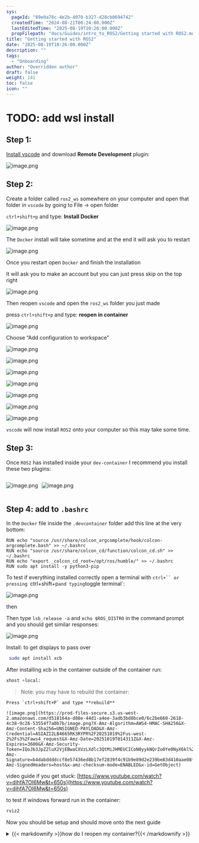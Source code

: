 ```yaml
---
sys:
  pageId: "89e0a78c-4e2b-4070-b327-d28cb0694742"
  createdTime: "2024-08-21T00:24:00.000Z"
  lastEditedTime: "2025-08-19T10:26:00.000Z"
  propFilepath: "docs/Guides/intro_to_ROS2/Getting started with ROS2.md"
title: "Getting started with ROS2"
date: "2025-08-19T10:26:00.000Z"
description: ""
tags:
  - "Onboarding"
author: "Overridden author"
draft: false
weight: 141
toc: false
icon: ""
---
```


# TODO: add wsl install

## Step 1:

[Install vscode](https://code.visualstudio.com/download) and download **Remote Development** plugin:

![image.png](https://prod-files-secure.s3.us-west-2.amazonaws.com/d518164a-d88e-44d1-a4ee-3adb3bd8bce0/efb52993-1881-4a40-b95e-6f020334f022/image.png?X-Amz-Algorithm=AWS4-HMAC-SHA256&X-Amz-Content-Sha256=UNSIGNED-PAYLOAD&X-Amz-Credential=ASIAZI2LB4664R27CNMB%2F20251019%2Fus-west-2%2Fs3%2Faws4_request&X-Amz-Date=20251019T014304Z&X-Amz-Expires=3600&X-Amz-Security-Token=IQoJb3JpZ2luX2VjECIaCXVzLXdlc3QtMiJIMEYCIQDGFLVkKesjeF4CXepotdWkvoP7%2F8TTeEq45y7DHorjkgIhAJQ5ClXzvZPZDQlgkuEGq%2FoL4wM9jyNUVExwtqG9IV21KogECMv%2F%2F%2F%2F%2F%2F%2F%2F%2F%2FwEQABoMNjM3NDIzMTgzODA1IgxxivyeAZgzLAYvvrcq3AMEsMunck19mgSvNAvhZ4dql9nm4W5gD%2FMWZNx2R%2FMjFScWIrFMTLmPhthggZRcuy8MW99D0rKWEfWAM1FVi4MB2dLZHamSMAm5ZwNwwgFKrHF9s6QzkZ8cbE0DaCJpmLSXQTmKzUQ2tQmsLqF%2Fnrnwp6XQ6YZXApjqhiRZvc3Qf3BRzqmTE00spNJ8Vip%2BAVoyQN3XRrJ4HXUaLpjWkqjJnBcPNFblVPRg96UPpc6xsJIZ3Z0soHXOeuptZ1ofohxK3c5QwqsnTxue0f%2FErtoL5jAlX7v2Se1edPuXpbQB%2Brjh4rbtooySFhE4HDtD9UkhRVneUChUzmN3gT1yYyyDFh%2Bx8B0kIRHHtKjkq1WZOXcq4wdDk9uivPDjv5kRJIt9cLTTZupWkNja%2FKwYUllRVdxVeerdEzpHOqOV%2FE0AIWnp51XrTNmI66ZjyYSB%2F%2FvIgT%2FT8n3GnqCZoKjxMtuxu6H0XgKZYYEoXIZyJrcHq%2FGL%2BAt30SEf3j%2BeC8fxbLGZnLOqBv20EspTVLgOqOP1f%2BB5neI65KyS%2FS%2FiBcO1TBSpZfHjvAoLlm8szSae38yXHmei8Tcdgw7IIAyTYIUuZoZxbDKgLxqhl9J3ozHrpqRmJ678NbQtB%2F26RDCM%2FNDHBjqkAbp%2FMXBKlKGZQu6Ey%2B4C7WO%2F3Todl00PULsgyQ1rBFx829vtQp5FkSvdQzGRPP6SjkGv492ZkoChn%2BCWTfk9M%2BrPbbkkvcL11R3kgFuitb10pxHLs4IohBpJuSzhumJIMKzyTN2HwR5TvKq3L84XvbcVHPCIGS3K%2FlvGHUVkhlYRuzHc54702oVrcjzLTXElBkWUSYpHRex1b1WVkxNkv399fUzc&X-Amz-Signature=3ea669543e3863be9fb104ce979d4ef3adb843741d289349f34f6663622aa701&X-Amz-SignedHeaders=host&x-amz-checksum-mode=ENABLED&x-id=GetObject)

## Step 2:

Create a folder called `ros2_ws` somewhere on your computer and open that folder in `vscode` by going to File → open folder 

`ctrl+shift+p` and type: **Install Docker**

![image.png](https://prod-files-secure.s3.us-west-2.amazonaws.com/d518164a-d88e-44d1-a4ee-3adb3bd8bce0/2269dc0e-1cd5-47ff-bceb-c04ad9b2eab0/image.png?X-Amz-Algorithm=AWS4-HMAC-SHA256&X-Amz-Content-Sha256=UNSIGNED-PAYLOAD&X-Amz-Credential=ASIAZI2LB4664R27CNMB%2F20251019%2Fus-west-2%2Fs3%2Faws4_request&X-Amz-Date=20251019T014304Z&X-Amz-Expires=3600&X-Amz-Security-Token=IQoJb3JpZ2luX2VjECIaCXVzLXdlc3QtMiJIMEYCIQDGFLVkKesjeF4CXepotdWkvoP7%2F8TTeEq45y7DHorjkgIhAJQ5ClXzvZPZDQlgkuEGq%2FoL4wM9jyNUVExwtqG9IV21KogECMv%2F%2F%2F%2F%2F%2F%2F%2F%2F%2FwEQABoMNjM3NDIzMTgzODA1IgxxivyeAZgzLAYvvrcq3AMEsMunck19mgSvNAvhZ4dql9nm4W5gD%2FMWZNx2R%2FMjFScWIrFMTLmPhthggZRcuy8MW99D0rKWEfWAM1FVi4MB2dLZHamSMAm5ZwNwwgFKrHF9s6QzkZ8cbE0DaCJpmLSXQTmKzUQ2tQmsLqF%2Fnrnwp6XQ6YZXApjqhiRZvc3Qf3BRzqmTE00spNJ8Vip%2BAVoyQN3XRrJ4HXUaLpjWkqjJnBcPNFblVPRg96UPpc6xsJIZ3Z0soHXOeuptZ1ofohxK3c5QwqsnTxue0f%2FErtoL5jAlX7v2Se1edPuXpbQB%2Brjh4rbtooySFhE4HDtD9UkhRVneUChUzmN3gT1yYyyDFh%2Bx8B0kIRHHtKjkq1WZOXcq4wdDk9uivPDjv5kRJIt9cLTTZupWkNja%2FKwYUllRVdxVeerdEzpHOqOV%2FE0AIWnp51XrTNmI66ZjyYSB%2F%2FvIgT%2FT8n3GnqCZoKjxMtuxu6H0XgKZYYEoXIZyJrcHq%2FGL%2BAt30SEf3j%2BeC8fxbLGZnLOqBv20EspTVLgOqOP1f%2BB5neI65KyS%2FS%2FiBcO1TBSpZfHjvAoLlm8szSae38yXHmei8Tcdgw7IIAyTYIUuZoZxbDKgLxqhl9J3ozHrpqRmJ678NbQtB%2F26RDCM%2FNDHBjqkAbp%2FMXBKlKGZQu6Ey%2B4C7WO%2F3Todl00PULsgyQ1rBFx829vtQp5FkSvdQzGRPP6SjkGv492ZkoChn%2BCWTfk9M%2BrPbbkkvcL11R3kgFuitb10pxHLs4IohBpJuSzhumJIMKzyTN2HwR5TvKq3L84XvbcVHPCIGS3K%2FlvGHUVkhlYRuzHc54702oVrcjzLTXElBkWUSYpHRex1b1WVkxNkv399fUzc&X-Amz-Signature=528a92feee49014ab3ac55f8f7cc81b0476cbd5a45536d4177c810c453f535a9&X-Amz-SignedHeaders=host&x-amz-checksum-mode=ENABLED&x-id=GetObject)

The `Docker` install will take sometime and at the end it will ask you to restart

![image.png](https://prod-files-secure.s3.us-west-2.amazonaws.com/d518164a-d88e-44d1-a4ee-3adb3bd8bce0/ed233f78-be33-4b1f-b89c-9c346c0e961e/image.png?X-Amz-Algorithm=AWS4-HMAC-SHA256&X-Amz-Content-Sha256=UNSIGNED-PAYLOAD&X-Amz-Credential=ASIAZI2LB4664R27CNMB%2F20251019%2Fus-west-2%2Fs3%2Faws4_request&X-Amz-Date=20251019T014304Z&X-Amz-Expires=3600&X-Amz-Security-Token=IQoJb3JpZ2luX2VjECIaCXVzLXdlc3QtMiJIMEYCIQDGFLVkKesjeF4CXepotdWkvoP7%2F8TTeEq45y7DHorjkgIhAJQ5ClXzvZPZDQlgkuEGq%2FoL4wM9jyNUVExwtqG9IV21KogECMv%2F%2F%2F%2F%2F%2F%2F%2F%2F%2FwEQABoMNjM3NDIzMTgzODA1IgxxivyeAZgzLAYvvrcq3AMEsMunck19mgSvNAvhZ4dql9nm4W5gD%2FMWZNx2R%2FMjFScWIrFMTLmPhthggZRcuy8MW99D0rKWEfWAM1FVi4MB2dLZHamSMAm5ZwNwwgFKrHF9s6QzkZ8cbE0DaCJpmLSXQTmKzUQ2tQmsLqF%2Fnrnwp6XQ6YZXApjqhiRZvc3Qf3BRzqmTE00spNJ8Vip%2BAVoyQN3XRrJ4HXUaLpjWkqjJnBcPNFblVPRg96UPpc6xsJIZ3Z0soHXOeuptZ1ofohxK3c5QwqsnTxue0f%2FErtoL5jAlX7v2Se1edPuXpbQB%2Brjh4rbtooySFhE4HDtD9UkhRVneUChUzmN3gT1yYyyDFh%2Bx8B0kIRHHtKjkq1WZOXcq4wdDk9uivPDjv5kRJIt9cLTTZupWkNja%2FKwYUllRVdxVeerdEzpHOqOV%2FE0AIWnp51XrTNmI66ZjyYSB%2F%2FvIgT%2FT8n3GnqCZoKjxMtuxu6H0XgKZYYEoXIZyJrcHq%2FGL%2BAt30SEf3j%2BeC8fxbLGZnLOqBv20EspTVLgOqOP1f%2BB5neI65KyS%2FS%2FiBcO1TBSpZfHjvAoLlm8szSae38yXHmei8Tcdgw7IIAyTYIUuZoZxbDKgLxqhl9J3ozHrpqRmJ678NbQtB%2F26RDCM%2FNDHBjqkAbp%2FMXBKlKGZQu6Ey%2B4C7WO%2F3Todl00PULsgyQ1rBFx829vtQp5FkSvdQzGRPP6SjkGv492ZkoChn%2BCWTfk9M%2BrPbbkkvcL11R3kgFuitb10pxHLs4IohBpJuSzhumJIMKzyTN2HwR5TvKq3L84XvbcVHPCIGS3K%2FlvGHUVkhlYRuzHc54702oVrcjzLTXElBkWUSYpHRex1b1WVkxNkv399fUzc&X-Amz-Signature=1a64ac4a0a4b8ccb0cb40081cf0e99ff8ddbcd05b3f9ab5cf4bba57673210568&X-Amz-SignedHeaders=host&x-amz-checksum-mode=ENABLED&x-id=GetObject)

Once you restart open `Docker` and finish the installation

It will ask you to make an account but you can just press skip on the top right

![image.png](https://prod-files-secure.s3.us-west-2.amazonaws.com/d518164a-d88e-44d1-a4ee-3adb3bd8bce0/21010ad9-1659-4fd9-9f59-9932a09b2a3d/image.png?X-Amz-Algorithm=AWS4-HMAC-SHA256&X-Amz-Content-Sha256=UNSIGNED-PAYLOAD&X-Amz-Credential=ASIAZI2LB4664R27CNMB%2F20251019%2Fus-west-2%2Fs3%2Faws4_request&X-Amz-Date=20251019T014304Z&X-Amz-Expires=3600&X-Amz-Security-Token=IQoJb3JpZ2luX2VjECIaCXVzLXdlc3QtMiJIMEYCIQDGFLVkKesjeF4CXepotdWkvoP7%2F8TTeEq45y7DHorjkgIhAJQ5ClXzvZPZDQlgkuEGq%2FoL4wM9jyNUVExwtqG9IV21KogECMv%2F%2F%2F%2F%2F%2F%2F%2F%2F%2FwEQABoMNjM3NDIzMTgzODA1IgxxivyeAZgzLAYvvrcq3AMEsMunck19mgSvNAvhZ4dql9nm4W5gD%2FMWZNx2R%2FMjFScWIrFMTLmPhthggZRcuy8MW99D0rKWEfWAM1FVi4MB2dLZHamSMAm5ZwNwwgFKrHF9s6QzkZ8cbE0DaCJpmLSXQTmKzUQ2tQmsLqF%2Fnrnwp6XQ6YZXApjqhiRZvc3Qf3BRzqmTE00spNJ8Vip%2BAVoyQN3XRrJ4HXUaLpjWkqjJnBcPNFblVPRg96UPpc6xsJIZ3Z0soHXOeuptZ1ofohxK3c5QwqsnTxue0f%2FErtoL5jAlX7v2Se1edPuXpbQB%2Brjh4rbtooySFhE4HDtD9UkhRVneUChUzmN3gT1yYyyDFh%2Bx8B0kIRHHtKjkq1WZOXcq4wdDk9uivPDjv5kRJIt9cLTTZupWkNja%2FKwYUllRVdxVeerdEzpHOqOV%2FE0AIWnp51XrTNmI66ZjyYSB%2F%2FvIgT%2FT8n3GnqCZoKjxMtuxu6H0XgKZYYEoXIZyJrcHq%2FGL%2BAt30SEf3j%2BeC8fxbLGZnLOqBv20EspTVLgOqOP1f%2BB5neI65KyS%2FS%2FiBcO1TBSpZfHjvAoLlm8szSae38yXHmei8Tcdgw7IIAyTYIUuZoZxbDKgLxqhl9J3ozHrpqRmJ678NbQtB%2F26RDCM%2FNDHBjqkAbp%2FMXBKlKGZQu6Ey%2B4C7WO%2F3Todl00PULsgyQ1rBFx829vtQp5FkSvdQzGRPP6SjkGv492ZkoChn%2BCWTfk9M%2BrPbbkkvcL11R3kgFuitb10pxHLs4IohBpJuSzhumJIMKzyTN2HwR5TvKq3L84XvbcVHPCIGS3K%2FlvGHUVkhlYRuzHc54702oVrcjzLTXElBkWUSYpHRex1b1WVkxNkv399fUzc&X-Amz-Signature=7d860313d87f82fdae874842602632e2dd29dcd03f6812c7499e69941e94b743&X-Amz-SignedHeaders=host&x-amz-checksum-mode=ENABLED&x-id=GetObject)

Then reopen `vscode` and open the `ros2_ws` folder you just made

press `ctrl+shift+p` and type: **reopen in container**

![image.png](https://prod-files-secure.s3.us-west-2.amazonaws.com/d518164a-d88e-44d1-a4ee-3adb3bd8bce0/4e93b8c2-41ad-488c-8095-c74205196118/image.png?X-Amz-Algorithm=AWS4-HMAC-SHA256&X-Amz-Content-Sha256=UNSIGNED-PAYLOAD&X-Amz-Credential=ASIAZI2LB4664R27CNMB%2F20251019%2Fus-west-2%2Fs3%2Faws4_request&X-Amz-Date=20251019T014304Z&X-Amz-Expires=3600&X-Amz-Security-Token=IQoJb3JpZ2luX2VjECIaCXVzLXdlc3QtMiJIMEYCIQDGFLVkKesjeF4CXepotdWkvoP7%2F8TTeEq45y7DHorjkgIhAJQ5ClXzvZPZDQlgkuEGq%2FoL4wM9jyNUVExwtqG9IV21KogECMv%2F%2F%2F%2F%2F%2F%2F%2F%2F%2FwEQABoMNjM3NDIzMTgzODA1IgxxivyeAZgzLAYvvrcq3AMEsMunck19mgSvNAvhZ4dql9nm4W5gD%2FMWZNx2R%2FMjFScWIrFMTLmPhthggZRcuy8MW99D0rKWEfWAM1FVi4MB2dLZHamSMAm5ZwNwwgFKrHF9s6QzkZ8cbE0DaCJpmLSXQTmKzUQ2tQmsLqF%2Fnrnwp6XQ6YZXApjqhiRZvc3Qf3BRzqmTE00spNJ8Vip%2BAVoyQN3XRrJ4HXUaLpjWkqjJnBcPNFblVPRg96UPpc6xsJIZ3Z0soHXOeuptZ1ofohxK3c5QwqsnTxue0f%2FErtoL5jAlX7v2Se1edPuXpbQB%2Brjh4rbtooySFhE4HDtD9UkhRVneUChUzmN3gT1yYyyDFh%2Bx8B0kIRHHtKjkq1WZOXcq4wdDk9uivPDjv5kRJIt9cLTTZupWkNja%2FKwYUllRVdxVeerdEzpHOqOV%2FE0AIWnp51XrTNmI66ZjyYSB%2F%2FvIgT%2FT8n3GnqCZoKjxMtuxu6H0XgKZYYEoXIZyJrcHq%2FGL%2BAt30SEf3j%2BeC8fxbLGZnLOqBv20EspTVLgOqOP1f%2BB5neI65KyS%2FS%2FiBcO1TBSpZfHjvAoLlm8szSae38yXHmei8Tcdgw7IIAyTYIUuZoZxbDKgLxqhl9J3ozHrpqRmJ678NbQtB%2F26RDCM%2FNDHBjqkAbp%2FMXBKlKGZQu6Ey%2B4C7WO%2F3Todl00PULsgyQ1rBFx829vtQp5FkSvdQzGRPP6SjkGv492ZkoChn%2BCWTfk9M%2BrPbbkkvcL11R3kgFuitb10pxHLs4IohBpJuSzhumJIMKzyTN2HwR5TvKq3L84XvbcVHPCIGS3K%2FlvGHUVkhlYRuzHc54702oVrcjzLTXElBkWUSYpHRex1b1WVkxNkv399fUzc&X-Amz-Signature=81bd4c4ba015e550297054b004aecc518803fcf8a50471d902c5d16793aa6868&X-Amz-SignedHeaders=host&x-amz-checksum-mode=ENABLED&x-id=GetObject)

Choose “Add configuration to workspace”

![image.png](https://prod-files-secure.s3.us-west-2.amazonaws.com/d518164a-d88e-44d1-a4ee-3adb3bd8bce0/9560b282-5060-4989-ba37-97e7b2c22476/image.png?X-Amz-Algorithm=AWS4-HMAC-SHA256&X-Amz-Content-Sha256=UNSIGNED-PAYLOAD&X-Amz-Credential=ASIAZI2LB4664R27CNMB%2F20251019%2Fus-west-2%2Fs3%2Faws4_request&X-Amz-Date=20251019T014304Z&X-Amz-Expires=3600&X-Amz-Security-Token=IQoJb3JpZ2luX2VjECIaCXVzLXdlc3QtMiJIMEYCIQDGFLVkKesjeF4CXepotdWkvoP7%2F8TTeEq45y7DHorjkgIhAJQ5ClXzvZPZDQlgkuEGq%2FoL4wM9jyNUVExwtqG9IV21KogECMv%2F%2F%2F%2F%2F%2F%2F%2F%2F%2FwEQABoMNjM3NDIzMTgzODA1IgxxivyeAZgzLAYvvrcq3AMEsMunck19mgSvNAvhZ4dql9nm4W5gD%2FMWZNx2R%2FMjFScWIrFMTLmPhthggZRcuy8MW99D0rKWEfWAM1FVi4MB2dLZHamSMAm5ZwNwwgFKrHF9s6QzkZ8cbE0DaCJpmLSXQTmKzUQ2tQmsLqF%2Fnrnwp6XQ6YZXApjqhiRZvc3Qf3BRzqmTE00spNJ8Vip%2BAVoyQN3XRrJ4HXUaLpjWkqjJnBcPNFblVPRg96UPpc6xsJIZ3Z0soHXOeuptZ1ofohxK3c5QwqsnTxue0f%2FErtoL5jAlX7v2Se1edPuXpbQB%2Brjh4rbtooySFhE4HDtD9UkhRVneUChUzmN3gT1yYyyDFh%2Bx8B0kIRHHtKjkq1WZOXcq4wdDk9uivPDjv5kRJIt9cLTTZupWkNja%2FKwYUllRVdxVeerdEzpHOqOV%2FE0AIWnp51XrTNmI66ZjyYSB%2F%2FvIgT%2FT8n3GnqCZoKjxMtuxu6H0XgKZYYEoXIZyJrcHq%2FGL%2BAt30SEf3j%2BeC8fxbLGZnLOqBv20EspTVLgOqOP1f%2BB5neI65KyS%2FS%2FiBcO1TBSpZfHjvAoLlm8szSae38yXHmei8Tcdgw7IIAyTYIUuZoZxbDKgLxqhl9J3ozHrpqRmJ678NbQtB%2F26RDCM%2FNDHBjqkAbp%2FMXBKlKGZQu6Ey%2B4C7WO%2F3Todl00PULsgyQ1rBFx829vtQp5FkSvdQzGRPP6SjkGv492ZkoChn%2BCWTfk9M%2BrPbbkkvcL11R3kgFuitb10pxHLs4IohBpJuSzhumJIMKzyTN2HwR5TvKq3L84XvbcVHPCIGS3K%2FlvGHUVkhlYRuzHc54702oVrcjzLTXElBkWUSYpHRex1b1WVkxNkv399fUzc&X-Amz-Signature=4def8e63e77e2e2b8b35b8c4f252745f2f7fe7a62f9657b4b92fa2f7c1ba157d&X-Amz-SignedHeaders=host&x-amz-checksum-mode=ENABLED&x-id=GetObject)

![image.png](https://prod-files-secure.s3.us-west-2.amazonaws.com/d518164a-d88e-44d1-a4ee-3adb3bd8bce0/2ee63f81-886b-48e8-a553-dc6e5eac99e4/image.png?X-Amz-Algorithm=AWS4-HMAC-SHA256&X-Amz-Content-Sha256=UNSIGNED-PAYLOAD&X-Amz-Credential=ASIAZI2LB4664R27CNMB%2F20251019%2Fus-west-2%2Fs3%2Faws4_request&X-Amz-Date=20251019T014304Z&X-Amz-Expires=3600&X-Amz-Security-Token=IQoJb3JpZ2luX2VjECIaCXVzLXdlc3QtMiJIMEYCIQDGFLVkKesjeF4CXepotdWkvoP7%2F8TTeEq45y7DHorjkgIhAJQ5ClXzvZPZDQlgkuEGq%2FoL4wM9jyNUVExwtqG9IV21KogECMv%2F%2F%2F%2F%2F%2F%2F%2F%2F%2FwEQABoMNjM3NDIzMTgzODA1IgxxivyeAZgzLAYvvrcq3AMEsMunck19mgSvNAvhZ4dql9nm4W5gD%2FMWZNx2R%2FMjFScWIrFMTLmPhthggZRcuy8MW99D0rKWEfWAM1FVi4MB2dLZHamSMAm5ZwNwwgFKrHF9s6QzkZ8cbE0DaCJpmLSXQTmKzUQ2tQmsLqF%2Fnrnwp6XQ6YZXApjqhiRZvc3Qf3BRzqmTE00spNJ8Vip%2BAVoyQN3XRrJ4HXUaLpjWkqjJnBcPNFblVPRg96UPpc6xsJIZ3Z0soHXOeuptZ1ofohxK3c5QwqsnTxue0f%2FErtoL5jAlX7v2Se1edPuXpbQB%2Brjh4rbtooySFhE4HDtD9UkhRVneUChUzmN3gT1yYyyDFh%2Bx8B0kIRHHtKjkq1WZOXcq4wdDk9uivPDjv5kRJIt9cLTTZupWkNja%2FKwYUllRVdxVeerdEzpHOqOV%2FE0AIWnp51XrTNmI66ZjyYSB%2F%2FvIgT%2FT8n3GnqCZoKjxMtuxu6H0XgKZYYEoXIZyJrcHq%2FGL%2BAt30SEf3j%2BeC8fxbLGZnLOqBv20EspTVLgOqOP1f%2BB5neI65KyS%2FS%2FiBcO1TBSpZfHjvAoLlm8szSae38yXHmei8Tcdgw7IIAyTYIUuZoZxbDKgLxqhl9J3ozHrpqRmJ678NbQtB%2F26RDCM%2FNDHBjqkAbp%2FMXBKlKGZQu6Ey%2B4C7WO%2F3Todl00PULsgyQ1rBFx829vtQp5FkSvdQzGRPP6SjkGv492ZkoChn%2BCWTfk9M%2BrPbbkkvcL11R3kgFuitb10pxHLs4IohBpJuSzhumJIMKzyTN2HwR5TvKq3L84XvbcVHPCIGS3K%2FlvGHUVkhlYRuzHc54702oVrcjzLTXElBkWUSYpHRex1b1WVkxNkv399fUzc&X-Amz-Signature=accea30552bcff4502d6311482e1d0bdedae3240a64cb8230ac188838cc57556&X-Amz-SignedHeaders=host&x-amz-checksum-mode=ENABLED&x-id=GetObject)

![image.png](https://prod-files-secure.s3.us-west-2.amazonaws.com/d518164a-d88e-44d1-a4ee-3adb3bd8bce0/e0fd626c-c8b6-4b2c-95d1-fa4c26514504/image.png?X-Amz-Algorithm=AWS4-HMAC-SHA256&X-Amz-Content-Sha256=UNSIGNED-PAYLOAD&X-Amz-Credential=ASIAZI2LB4664R27CNMB%2F20251019%2Fus-west-2%2Fs3%2Faws4_request&X-Amz-Date=20251019T014304Z&X-Amz-Expires=3600&X-Amz-Security-Token=IQoJb3JpZ2luX2VjECIaCXVzLXdlc3QtMiJIMEYCIQDGFLVkKesjeF4CXepotdWkvoP7%2F8TTeEq45y7DHorjkgIhAJQ5ClXzvZPZDQlgkuEGq%2FoL4wM9jyNUVExwtqG9IV21KogECMv%2F%2F%2F%2F%2F%2F%2F%2F%2F%2FwEQABoMNjM3NDIzMTgzODA1IgxxivyeAZgzLAYvvrcq3AMEsMunck19mgSvNAvhZ4dql9nm4W5gD%2FMWZNx2R%2FMjFScWIrFMTLmPhthggZRcuy8MW99D0rKWEfWAM1FVi4MB2dLZHamSMAm5ZwNwwgFKrHF9s6QzkZ8cbE0DaCJpmLSXQTmKzUQ2tQmsLqF%2Fnrnwp6XQ6YZXApjqhiRZvc3Qf3BRzqmTE00spNJ8Vip%2BAVoyQN3XRrJ4HXUaLpjWkqjJnBcPNFblVPRg96UPpc6xsJIZ3Z0soHXOeuptZ1ofohxK3c5QwqsnTxue0f%2FErtoL5jAlX7v2Se1edPuXpbQB%2Brjh4rbtooySFhE4HDtD9UkhRVneUChUzmN3gT1yYyyDFh%2Bx8B0kIRHHtKjkq1WZOXcq4wdDk9uivPDjv5kRJIt9cLTTZupWkNja%2FKwYUllRVdxVeerdEzpHOqOV%2FE0AIWnp51XrTNmI66ZjyYSB%2F%2FvIgT%2FT8n3GnqCZoKjxMtuxu6H0XgKZYYEoXIZyJrcHq%2FGL%2BAt30SEf3j%2BeC8fxbLGZnLOqBv20EspTVLgOqOP1f%2BB5neI65KyS%2FS%2FiBcO1TBSpZfHjvAoLlm8szSae38yXHmei8Tcdgw7IIAyTYIUuZoZxbDKgLxqhl9J3ozHrpqRmJ678NbQtB%2F26RDCM%2FNDHBjqkAbp%2FMXBKlKGZQu6Ey%2B4C7WO%2F3Todl00PULsgyQ1rBFx829vtQp5FkSvdQzGRPP6SjkGv492ZkoChn%2BCWTfk9M%2BrPbbkkvcL11R3kgFuitb10pxHLs4IohBpJuSzhumJIMKzyTN2HwR5TvKq3L84XvbcVHPCIGS3K%2FlvGHUVkhlYRuzHc54702oVrcjzLTXElBkWUSYpHRex1b1WVkxNkv399fUzc&X-Amz-Signature=ad51df335bbecba0e082f0019eafcfec4eff3b98bdbad1f86fb39e37a9214339&X-Amz-SignedHeaders=host&x-amz-checksum-mode=ENABLED&x-id=GetObject)

![image.png](https://prod-files-secure.s3.us-west-2.amazonaws.com/d518164a-d88e-44d1-a4ee-3adb3bd8bce0/a2e13f50-d2ab-4719-a4c2-7ced634bfc9d/image.png?X-Amz-Algorithm=AWS4-HMAC-SHA256&X-Amz-Content-Sha256=UNSIGNED-PAYLOAD&X-Amz-Credential=ASIAZI2LB4664R27CNMB%2F20251019%2Fus-west-2%2Fs3%2Faws4_request&X-Amz-Date=20251019T014304Z&X-Amz-Expires=3600&X-Amz-Security-Token=IQoJb3JpZ2luX2VjECIaCXVzLXdlc3QtMiJIMEYCIQDGFLVkKesjeF4CXepotdWkvoP7%2F8TTeEq45y7DHorjkgIhAJQ5ClXzvZPZDQlgkuEGq%2FoL4wM9jyNUVExwtqG9IV21KogECMv%2F%2F%2F%2F%2F%2F%2F%2F%2F%2FwEQABoMNjM3NDIzMTgzODA1IgxxivyeAZgzLAYvvrcq3AMEsMunck19mgSvNAvhZ4dql9nm4W5gD%2FMWZNx2R%2FMjFScWIrFMTLmPhthggZRcuy8MW99D0rKWEfWAM1FVi4MB2dLZHamSMAm5ZwNwwgFKrHF9s6QzkZ8cbE0DaCJpmLSXQTmKzUQ2tQmsLqF%2Fnrnwp6XQ6YZXApjqhiRZvc3Qf3BRzqmTE00spNJ8Vip%2BAVoyQN3XRrJ4HXUaLpjWkqjJnBcPNFblVPRg96UPpc6xsJIZ3Z0soHXOeuptZ1ofohxK3c5QwqsnTxue0f%2FErtoL5jAlX7v2Se1edPuXpbQB%2Brjh4rbtooySFhE4HDtD9UkhRVneUChUzmN3gT1yYyyDFh%2Bx8B0kIRHHtKjkq1WZOXcq4wdDk9uivPDjv5kRJIt9cLTTZupWkNja%2FKwYUllRVdxVeerdEzpHOqOV%2FE0AIWnp51XrTNmI66ZjyYSB%2F%2FvIgT%2FT8n3GnqCZoKjxMtuxu6H0XgKZYYEoXIZyJrcHq%2FGL%2BAt30SEf3j%2BeC8fxbLGZnLOqBv20EspTVLgOqOP1f%2BB5neI65KyS%2FS%2FiBcO1TBSpZfHjvAoLlm8szSae38yXHmei8Tcdgw7IIAyTYIUuZoZxbDKgLxqhl9J3ozHrpqRmJ678NbQtB%2F26RDCM%2FNDHBjqkAbp%2FMXBKlKGZQu6Ey%2B4C7WO%2F3Todl00PULsgyQ1rBFx829vtQp5FkSvdQzGRPP6SjkGv492ZkoChn%2BCWTfk9M%2BrPbbkkvcL11R3kgFuitb10pxHLs4IohBpJuSzhumJIMKzyTN2HwR5TvKq3L84XvbcVHPCIGS3K%2FlvGHUVkhlYRuzHc54702oVrcjzLTXElBkWUSYpHRex1b1WVkxNkv399fUzc&X-Amz-Signature=8e42c2674b033d3e3691dbb8d9e3eed60b980b407a9756448183e3a80280bd93&X-Amz-SignedHeaders=host&x-amz-checksum-mode=ENABLED&x-id=GetObject)

![image.png](https://prod-files-secure.s3.us-west-2.amazonaws.com/d518164a-d88e-44d1-a4ee-3adb3bd8bce0/6cc478ad-aaba-4bf7-9fcc-403277ab896c/image.png?X-Amz-Algorithm=AWS4-HMAC-SHA256&X-Amz-Content-Sha256=UNSIGNED-PAYLOAD&X-Amz-Credential=ASIAZI2LB4664R27CNMB%2F20251019%2Fus-west-2%2Fs3%2Faws4_request&X-Amz-Date=20251019T014304Z&X-Amz-Expires=3600&X-Amz-Security-Token=IQoJb3JpZ2luX2VjECIaCXVzLXdlc3QtMiJIMEYCIQDGFLVkKesjeF4CXepotdWkvoP7%2F8TTeEq45y7DHorjkgIhAJQ5ClXzvZPZDQlgkuEGq%2FoL4wM9jyNUVExwtqG9IV21KogECMv%2F%2F%2F%2F%2F%2F%2F%2F%2F%2FwEQABoMNjM3NDIzMTgzODA1IgxxivyeAZgzLAYvvrcq3AMEsMunck19mgSvNAvhZ4dql9nm4W5gD%2FMWZNx2R%2FMjFScWIrFMTLmPhthggZRcuy8MW99D0rKWEfWAM1FVi4MB2dLZHamSMAm5ZwNwwgFKrHF9s6QzkZ8cbE0DaCJpmLSXQTmKzUQ2tQmsLqF%2Fnrnwp6XQ6YZXApjqhiRZvc3Qf3BRzqmTE00spNJ8Vip%2BAVoyQN3XRrJ4HXUaLpjWkqjJnBcPNFblVPRg96UPpc6xsJIZ3Z0soHXOeuptZ1ofohxK3c5QwqsnTxue0f%2FErtoL5jAlX7v2Se1edPuXpbQB%2Brjh4rbtooySFhE4HDtD9UkhRVneUChUzmN3gT1yYyyDFh%2Bx8B0kIRHHtKjkq1WZOXcq4wdDk9uivPDjv5kRJIt9cLTTZupWkNja%2FKwYUllRVdxVeerdEzpHOqOV%2FE0AIWnp51XrTNmI66ZjyYSB%2F%2FvIgT%2FT8n3GnqCZoKjxMtuxu6H0XgKZYYEoXIZyJrcHq%2FGL%2BAt30SEf3j%2BeC8fxbLGZnLOqBv20EspTVLgOqOP1f%2BB5neI65KyS%2FS%2FiBcO1TBSpZfHjvAoLlm8szSae38yXHmei8Tcdgw7IIAyTYIUuZoZxbDKgLxqhl9J3ozHrpqRmJ678NbQtB%2F26RDCM%2FNDHBjqkAbp%2FMXBKlKGZQu6Ey%2B4C7WO%2F3Todl00PULsgyQ1rBFx829vtQp5FkSvdQzGRPP6SjkGv492ZkoChn%2BCWTfk9M%2BrPbbkkvcL11R3kgFuitb10pxHLs4IohBpJuSzhumJIMKzyTN2HwR5TvKq3L84XvbcVHPCIGS3K%2FlvGHUVkhlYRuzHc54702oVrcjzLTXElBkWUSYpHRex1b1WVkxNkv399fUzc&X-Amz-Signature=27be013dc9b69bdf2c0aa1f7bea68a61b59904f45ed861760b3f4383b9d61bce&X-Amz-SignedHeaders=host&x-amz-checksum-mode=ENABLED&x-id=GetObject)

![image.png](https://prod-files-secure.s3.us-west-2.amazonaws.com/d518164a-d88e-44d1-a4ee-3adb3bd8bce0/53255b28-f75e-430f-b9e3-c0ac8577e42b/image.png?X-Amz-Algorithm=AWS4-HMAC-SHA256&X-Amz-Content-Sha256=UNSIGNED-PAYLOAD&X-Amz-Credential=ASIAZI2LB4664R27CNMB%2F20251019%2Fus-west-2%2Fs3%2Faws4_request&X-Amz-Date=20251019T014304Z&X-Amz-Expires=3600&X-Amz-Security-Token=IQoJb3JpZ2luX2VjECIaCXVzLXdlc3QtMiJIMEYCIQDGFLVkKesjeF4CXepotdWkvoP7%2F8TTeEq45y7DHorjkgIhAJQ5ClXzvZPZDQlgkuEGq%2FoL4wM9jyNUVExwtqG9IV21KogECMv%2F%2F%2F%2F%2F%2F%2F%2F%2F%2FwEQABoMNjM3NDIzMTgzODA1IgxxivyeAZgzLAYvvrcq3AMEsMunck19mgSvNAvhZ4dql9nm4W5gD%2FMWZNx2R%2FMjFScWIrFMTLmPhthggZRcuy8MW99D0rKWEfWAM1FVi4MB2dLZHamSMAm5ZwNwwgFKrHF9s6QzkZ8cbE0DaCJpmLSXQTmKzUQ2tQmsLqF%2Fnrnwp6XQ6YZXApjqhiRZvc3Qf3BRzqmTE00spNJ8Vip%2BAVoyQN3XRrJ4HXUaLpjWkqjJnBcPNFblVPRg96UPpc6xsJIZ3Z0soHXOeuptZ1ofohxK3c5QwqsnTxue0f%2FErtoL5jAlX7v2Se1edPuXpbQB%2Brjh4rbtooySFhE4HDtD9UkhRVneUChUzmN3gT1yYyyDFh%2Bx8B0kIRHHtKjkq1WZOXcq4wdDk9uivPDjv5kRJIt9cLTTZupWkNja%2FKwYUllRVdxVeerdEzpHOqOV%2FE0AIWnp51XrTNmI66ZjyYSB%2F%2FvIgT%2FT8n3GnqCZoKjxMtuxu6H0XgKZYYEoXIZyJrcHq%2FGL%2BAt30SEf3j%2BeC8fxbLGZnLOqBv20EspTVLgOqOP1f%2BB5neI65KyS%2FS%2FiBcO1TBSpZfHjvAoLlm8szSae38yXHmei8Tcdgw7IIAyTYIUuZoZxbDKgLxqhl9J3ozHrpqRmJ678NbQtB%2F26RDCM%2FNDHBjqkAbp%2FMXBKlKGZQu6Ey%2B4C7WO%2F3Todl00PULsgyQ1rBFx829vtQp5FkSvdQzGRPP6SjkGv492ZkoChn%2BCWTfk9M%2BrPbbkkvcL11R3kgFuitb10pxHLs4IohBpJuSzhumJIMKzyTN2HwR5TvKq3L84XvbcVHPCIGS3K%2FlvGHUVkhlYRuzHc54702oVrcjzLTXElBkWUSYpHRex1b1WVkxNkv399fUzc&X-Amz-Signature=8dd6a304fe452ec747175308c2f31ba0fe29da2ea76248b01c135d47ba81e8a5&X-Amz-SignedHeaders=host&x-amz-checksum-mode=ENABLED&x-id=GetObject)

![image.png](https://prod-files-secure.s3.us-west-2.amazonaws.com/d518164a-d88e-44d1-a4ee-3adb3bd8bce0/7c562767-5af9-4ffb-97d1-327bcdf4ee00/image.png?X-Amz-Algorithm=AWS4-HMAC-SHA256&X-Amz-Content-Sha256=UNSIGNED-PAYLOAD&X-Amz-Credential=ASIAZI2LB4664R27CNMB%2F20251019%2Fus-west-2%2Fs3%2Faws4_request&X-Amz-Date=20251019T014304Z&X-Amz-Expires=3600&X-Amz-Security-Token=IQoJb3JpZ2luX2VjECIaCXVzLXdlc3QtMiJIMEYCIQDGFLVkKesjeF4CXepotdWkvoP7%2F8TTeEq45y7DHorjkgIhAJQ5ClXzvZPZDQlgkuEGq%2FoL4wM9jyNUVExwtqG9IV21KogECMv%2F%2F%2F%2F%2F%2F%2F%2F%2F%2FwEQABoMNjM3NDIzMTgzODA1IgxxivyeAZgzLAYvvrcq3AMEsMunck19mgSvNAvhZ4dql9nm4W5gD%2FMWZNx2R%2FMjFScWIrFMTLmPhthggZRcuy8MW99D0rKWEfWAM1FVi4MB2dLZHamSMAm5ZwNwwgFKrHF9s6QzkZ8cbE0DaCJpmLSXQTmKzUQ2tQmsLqF%2Fnrnwp6XQ6YZXApjqhiRZvc3Qf3BRzqmTE00spNJ8Vip%2BAVoyQN3XRrJ4HXUaLpjWkqjJnBcPNFblVPRg96UPpc6xsJIZ3Z0soHXOeuptZ1ofohxK3c5QwqsnTxue0f%2FErtoL5jAlX7v2Se1edPuXpbQB%2Brjh4rbtooySFhE4HDtD9UkhRVneUChUzmN3gT1yYyyDFh%2Bx8B0kIRHHtKjkq1WZOXcq4wdDk9uivPDjv5kRJIt9cLTTZupWkNja%2FKwYUllRVdxVeerdEzpHOqOV%2FE0AIWnp51XrTNmI66ZjyYSB%2F%2FvIgT%2FT8n3GnqCZoKjxMtuxu6H0XgKZYYEoXIZyJrcHq%2FGL%2BAt30SEf3j%2BeC8fxbLGZnLOqBv20EspTVLgOqOP1f%2BB5neI65KyS%2FS%2FiBcO1TBSpZfHjvAoLlm8szSae38yXHmei8Tcdgw7IIAyTYIUuZoZxbDKgLxqhl9J3ozHrpqRmJ678NbQtB%2F26RDCM%2FNDHBjqkAbp%2FMXBKlKGZQu6Ey%2B4C7WO%2F3Todl00PULsgyQ1rBFx829vtQp5FkSvdQzGRPP6SjkGv492ZkoChn%2BCWTfk9M%2BrPbbkkvcL11R3kgFuitb10pxHLs4IohBpJuSzhumJIMKzyTN2HwR5TvKq3L84XvbcVHPCIGS3K%2FlvGHUVkhlYRuzHc54702oVrcjzLTXElBkWUSYpHRex1b1WVkxNkv399fUzc&X-Amz-Signature=0736bdc9a98fa34aa261d487f2e07e67df20fef95c08ea3dfce76ebae30a6432&X-Amz-SignedHeaders=host&x-amz-checksum-mode=ENABLED&x-id=GetObject)

`vscode` will now install `ROS2` onto your computer so this may take some time.

## Step 3:

Once `ROS2` has installed inside your `dev-container` I recommend you install these two plugins:

<div style="display: flex;flex-direction: row; column-gap:10px; justify-content: left;">
<div>

![image.png](https://prod-files-secure.s3.us-west-2.amazonaws.com/d518164a-d88e-44d1-a4ee-3adb3bd8bce0/3fc3d550-5a54-4ba1-ba6b-faa01cdb7369/image.png?X-Amz-Algorithm=AWS4-HMAC-SHA256&X-Amz-Content-Sha256=UNSIGNED-PAYLOAD&X-Amz-Credential=ASIAZI2LB466ZZVHYS6D%2F20251019%2Fus-west-2%2Fs3%2Faws4_request&X-Amz-Date=20251019T014309Z&X-Amz-Expires=3600&X-Amz-Security-Token=IQoJb3JpZ2luX2VjEBwaCXVzLXdlc3QtMiJHMEUCIQDAiN3upQvlSzyR2Z%2Fpq35pK5IT3ZTul%2Bwt6IBLs697OgIgfD87ZvccSKT%2BYF86q9Qs73O8xevVIc27goJhqNLU9dEqiAQIxf%2F%2F%2F%2F%2F%2F%2F%2F%2F%2FARAAGgw2Mzc0MjMxODM4MDUiDNCzcNPQTg4sZ5RoXSrcA2U07KEBr1Fg1pFb9Vbdl8CnicqftXexpNUW3cZyPVgpKaGolXVzTFNzEQRL6%2FZVv7wH1cGsfLf0JdXdeyvN%2B9w7IrY9nRWPKa13ZRacPoj98zkSaXLzOGEAyzjACTIiIASI6HCrV%2F3NMqEq0M%2BjhmWmFCQwpK%2BBLoL9njnkuwaxFR5meo7Cb%2Fe%2F%2FhArHYXisqiA3BpsqUMQg5CBHK6ALxHA34jBa1Fm3VSouyA6qD5FhJxPqLeqYnSADHo0wYPlXmT8Si2UEQP0oQGQ2YYDK9ExcZxGok13Kjfzp%2F%2BoDdYUWiCEfCkuT1Ht4k4X1QInesWMVefPgXnb%2FKCLrmfLm54fJlOigiy%2BtHIIipW0zp3zyG5GOsKUh0lpRPXl7f636QmAraoay21GsyCKsTDYCf7Jg0VErbmEWYUbNPJd%2F10mlCZKTvRoixyPvSCL9NqUJONPX5etqKrZpaAb0%2FpTf05nRpTwFTaLwU5EfMj1DYMNNdT8f0tuB1BuIzBF6D%2B6RWp2CJLSvTrAb1TyOVjipdO0TJ6chO%2BkwAj8T3Lj7EJ0mritFtAJ5Ln9G9OE7QkA7bh5KWtuaxaG%2BTUi08nhvBeh8TkPDRduiTrmGKLt0s1hvbwwPvqoxi4WQruOMMrez8cGOqUBQKwNJFR7q4e%2FBzWGvWYGpoiWUkB7tfL%2BfcJ3KdkEs%2FLTwdbTXxHAZKRMjOekhx%2B8RYgv8eX9ftFcU24DF2N5OYkR4XOGbYdA2BCZlHYAsz713O8WTzCYy2kf23nxbSi6JXg46bUD6hSh1vnIy6YiLt9usuWc5xxIJsvZzVpWFqevdaesUlBsbOFFFQeBRDl34NrMwzxUnRdJU86el2yU%2Fys%2FrUl1&X-Amz-Signature=66afaa74c82d6cf7ab8a590c00f6ff27d90612405448f48f870db210a33a2d3a&X-Amz-SignedHeaders=host&x-amz-checksum-mode=ENABLED&x-id=GetObject)

</div>
<div>

![image.png](https://prod-files-secure.s3.us-west-2.amazonaws.com/d518164a-d88e-44d1-a4ee-3adb3bd8bce0/d994cc66-13c2-4093-a5a3-f84cf4601a82/image.png?X-Amz-Algorithm=AWS4-HMAC-SHA256&X-Amz-Content-Sha256=UNSIGNED-PAYLOAD&X-Amz-Credential=ASIAZI2LB466VP3SD7JW%2F20251019%2Fus-west-2%2Fs3%2Faws4_request&X-Amz-Date=20251019T014310Z&X-Amz-Expires=3600&X-Amz-Security-Token=IQoJb3JpZ2luX2VjEBwaCXVzLXdlc3QtMiJIMEYCIQC%2FvFqkERYdzsyOGzdI8o52Pnh7R4NK2ANLmSwj9CSjJQIhAKgckVzx2WkzCDvrGPKniNxizti7zWoLlxA60h7VF3pVKogECMX%2F%2F%2F%2F%2F%2F%2F%2F%2F%2FwEQABoMNjM3NDIzMTgzODA1Igxlc7FdE4AhzR6rrV0q3AMjLOHQ%2FPoqUXjZG%2Fa9SW0Zjj%2Flmd%2FMnwc7s2Tpw0rh2w9PsuELd2OFERvY2irgttbj6g%2Ff6KVsL74hshc4fBXtsIs%2B%2Fve6q2D%2BeCM8nHwNS1vLLkOIk9Wmv4HzXkqbaTdf2gr1QtTwkulc%2FyuSWMiOF%2B5LHY3bA1ZPlzB5U4HIbbtEQh8KQbzlUdpsmcFEVqfQRU5yqOw%2BvsCb%2FSvevBESIC%2BqIoeHbh2hj6qqqK6QPhkNnPWBiEsEPyLlpGxSlvHnOtyhL59Al2z8yyAJ%2BHJ%2FgYMF3Irg%2BBnOT87%2Bi0SGqxMO5TxjC%2B4KjgwYKPyJBjFx5Vov3slNfChBByTQu1yJYH2EVYYjG6q%2F9I9FD%2Bc43dGwu1ifSrBmhxRF95yeAbqq4Eo1y8w13lgaiYqrrdLZzGDC1MoVbAYRvlsdphfuSrOBcb516Gye3Q6PcwxsB62tVDx5CzQNpKsO8DTS4P7OWSqh60VQsEUSGm5EgjOdKsuP5097RAnv9n8bMv62G3KwAEjFtSKtOsKYMeGJbKsQyx3%2BQ4d%2FnBeSGqPMTwDeA7500isNjxcBs2sQveeBwFU7MNpNouAQ6%2Fu91745smjEOO3TrjpwbWHhRX0f%2F2u%2FQkx5WHshXPTyUbf1OzCc3s%2FHBjqkAVnc5xWOijgZV7nd8Zgbx2i2i6A1FJ1ZEbu2EKhvIWjVATxRqi8yXgptIUQxxOPzZ5KJHnoAPsy5og9XKd4hk1ewohfqSa46rvEUufzwxm75GZ22oBys%2FSTF8qq2eiLtLhqHTFTWvFMpX1h6RzpAJBckFwU4bCrxUH8LEymhdGUBNaNL%2FK9ifsE20uiJLi9w7EZUJd0pzmKxWVXhB0gnM%2FMpiS%2BG&X-Amz-Signature=afac1884d9d5b41fedcff874ee1ab9ceb868d7800d0239a0eae204ffeba3cdeb&X-Amz-SignedHeaders=host&x-amz-checksum-mode=ENABLED&x-id=GetObject)

</div>
</div>

## Step 4: add to `.bashrc`

In the `Docker` file inside the `.devcontainer` folder add this line at the very bottom: 

```docker
RUN echo "source /usr/share/colcon_argcomplete/hook/colcon-argcomplete.bash" >> ~/.bashrc
RUN echo "source /usr/share/colcon_cd/function/colcon_cd.sh" >> ~/.bashrc
RUN echo "export _colcon_cd_root=/opt/ros/humble/" >> ~/.bashrc
RUN sudo apt install -y python3-pip 
```

To test if everything installed correctly open a terminal with `ctrl+`` or pressing `ctrl+shift+p` and typing `toggle terminal`:

![image.png](https://prod-files-secure.s3.us-west-2.amazonaws.com/d518164a-d88e-44d1-a4ee-3adb3bd8bce0/6a4943d8-b04e-4c02-9a58-775f3384d1a5/image.png?X-Amz-Algorithm=AWS4-HMAC-SHA256&X-Amz-Content-Sha256=UNSIGNED-PAYLOAD&X-Amz-Credential=ASIAZI2LB4664R27CNMB%2F20251019%2Fus-west-2%2Fs3%2Faws4_request&X-Amz-Date=20251019T014304Z&X-Amz-Expires=3600&X-Amz-Security-Token=IQoJb3JpZ2luX2VjECIaCXVzLXdlc3QtMiJIMEYCIQDGFLVkKesjeF4CXepotdWkvoP7%2F8TTeEq45y7DHorjkgIhAJQ5ClXzvZPZDQlgkuEGq%2FoL4wM9jyNUVExwtqG9IV21KogECMv%2F%2F%2F%2F%2F%2F%2F%2F%2F%2FwEQABoMNjM3NDIzMTgzODA1IgxxivyeAZgzLAYvvrcq3AMEsMunck19mgSvNAvhZ4dql9nm4W5gD%2FMWZNx2R%2FMjFScWIrFMTLmPhthggZRcuy8MW99D0rKWEfWAM1FVi4MB2dLZHamSMAm5ZwNwwgFKrHF9s6QzkZ8cbE0DaCJpmLSXQTmKzUQ2tQmsLqF%2Fnrnwp6XQ6YZXApjqhiRZvc3Qf3BRzqmTE00spNJ8Vip%2BAVoyQN3XRrJ4HXUaLpjWkqjJnBcPNFblVPRg96UPpc6xsJIZ3Z0soHXOeuptZ1ofohxK3c5QwqsnTxue0f%2FErtoL5jAlX7v2Se1edPuXpbQB%2Brjh4rbtooySFhE4HDtD9UkhRVneUChUzmN3gT1yYyyDFh%2Bx8B0kIRHHtKjkq1WZOXcq4wdDk9uivPDjv5kRJIt9cLTTZupWkNja%2FKwYUllRVdxVeerdEzpHOqOV%2FE0AIWnp51XrTNmI66ZjyYSB%2F%2FvIgT%2FT8n3GnqCZoKjxMtuxu6H0XgKZYYEoXIZyJrcHq%2FGL%2BAt30SEf3j%2BeC8fxbLGZnLOqBv20EspTVLgOqOP1f%2BB5neI65KyS%2FS%2FiBcO1TBSpZfHjvAoLlm8szSae38yXHmei8Tcdgw7IIAyTYIUuZoZxbDKgLxqhl9J3ozHrpqRmJ678NbQtB%2F26RDCM%2FNDHBjqkAbp%2FMXBKlKGZQu6Ey%2B4C7WO%2F3Todl00PULsgyQ1rBFx829vtQp5FkSvdQzGRPP6SjkGv492ZkoChn%2BCWTfk9M%2BrPbbkkvcL11R3kgFuitb10pxHLs4IohBpJuSzhumJIMKzyTN2HwR5TvKq3L84XvbcVHPCIGS3K%2FlvGHUVkhlYRuzHc54702oVrcjzLTXElBkWUSYpHRex1b1WVkxNkv399fUzc&X-Amz-Signature=a4be2df0a282885d71803a0d5bd903cc083fc978b93655e93111ff5596f07ef8&X-Amz-SignedHeaders=host&x-amz-checksum-mode=ENABLED&x-id=GetObject)

then 

Then type `lsb_release -a` and `echo $ROS_DISTRO` in the command prompt and you should get similar responses:

![image.png](https://prod-files-secure.s3.us-west-2.amazonaws.com/d518164a-d88e-44d1-a4ee-3adb3bd8bce0/3e635dec-a805-4e85-8b9e-d000e5b71a4e/image.png?X-Amz-Algorithm=AWS4-HMAC-SHA256&X-Amz-Content-Sha256=UNSIGNED-PAYLOAD&X-Amz-Credential=ASIAZI2LB4664R27CNMB%2F20251019%2Fus-west-2%2Fs3%2Faws4_request&X-Amz-Date=20251019T014304Z&X-Amz-Expires=3600&X-Amz-Security-Token=IQoJb3JpZ2luX2VjECIaCXVzLXdlc3QtMiJIMEYCIQDGFLVkKesjeF4CXepotdWkvoP7%2F8TTeEq45y7DHorjkgIhAJQ5ClXzvZPZDQlgkuEGq%2FoL4wM9jyNUVExwtqG9IV21KogECMv%2F%2F%2F%2F%2F%2F%2F%2F%2F%2FwEQABoMNjM3NDIzMTgzODA1IgxxivyeAZgzLAYvvrcq3AMEsMunck19mgSvNAvhZ4dql9nm4W5gD%2FMWZNx2R%2FMjFScWIrFMTLmPhthggZRcuy8MW99D0rKWEfWAM1FVi4MB2dLZHamSMAm5ZwNwwgFKrHF9s6QzkZ8cbE0DaCJpmLSXQTmKzUQ2tQmsLqF%2Fnrnwp6XQ6YZXApjqhiRZvc3Qf3BRzqmTE00spNJ8Vip%2BAVoyQN3XRrJ4HXUaLpjWkqjJnBcPNFblVPRg96UPpc6xsJIZ3Z0soHXOeuptZ1ofohxK3c5QwqsnTxue0f%2FErtoL5jAlX7v2Se1edPuXpbQB%2Brjh4rbtooySFhE4HDtD9UkhRVneUChUzmN3gT1yYyyDFh%2Bx8B0kIRHHtKjkq1WZOXcq4wdDk9uivPDjv5kRJIt9cLTTZupWkNja%2FKwYUllRVdxVeerdEzpHOqOV%2FE0AIWnp51XrTNmI66ZjyYSB%2F%2FvIgT%2FT8n3GnqCZoKjxMtuxu6H0XgKZYYEoXIZyJrcHq%2FGL%2BAt30SEf3j%2BeC8fxbLGZnLOqBv20EspTVLgOqOP1f%2BB5neI65KyS%2FS%2FiBcO1TBSpZfHjvAoLlm8szSae38yXHmei8Tcdgw7IIAyTYIUuZoZxbDKgLxqhl9J3ozHrpqRmJ678NbQtB%2F26RDCM%2FNDHBjqkAbp%2FMXBKlKGZQu6Ey%2B4C7WO%2F3Todl00PULsgyQ1rBFx829vtQp5FkSvdQzGRPP6SjkGv492ZkoChn%2BCWTfk9M%2BrPbbkkvcL11R3kgFuitb10pxHLs4IohBpJuSzhumJIMKzyTN2HwR5TvKq3L84XvbcVHPCIGS3K%2FlvGHUVkhlYRuzHc54702oVrcjzLTXElBkWUSYpHRex1b1WVkxNkv399fUzc&X-Amz-Signature=8921dea760e822056a1b1042310d02dc488f25b717aa19733437e505548c12a9&X-Amz-SignedHeaders=host&x-amz-checksum-mode=ENABLED&x-id=GetObject)

Install:  to get displays to pass over

```bash
 sudo apt install xcb
```

After installing xcb in the container outside of the container run:

```python
xhost +local:
```

> Note: you may have to rebuild the container:

	Press `ctrl+shift+P` and type **rebuild**

	![image.png](https://prod-files-secure.s3.us-west-2.amazonaws.com/d518164a-d88e-44d1-a4ee-3adb3bd8bce0/6c2be660-2618-4c38-9c26-53554f7a0b7b/image.png?X-Amz-Algorithm=AWS4-HMAC-SHA256&X-Amz-Content-Sha256=UNSIGNED-PAYLOAD&X-Amz-Credential=ASIAZI2LB4665RK3RYPR%2F20251019%2Fus-west-2%2Fs3%2Faws4_request&X-Amz-Date=20251019T014311Z&X-Amz-Expires=3600&X-Amz-Security-Token=IQoJb3JpZ2luX2VjEBwaCXVzLXdlc3QtMiJHMEUCICoN0yykNQrZo0Ye0NyX6kl%2FrQ320lxYAggp%2BLsh1cNAAiEA4YAZcXlybahcEbbbAH%2F6e4kZOgU8fZbXUA2e%2BXymMiIqiAQIxf%2F%2F%2F%2F%2F%2F%2F%2F%2F%2FARAAGgw2Mzc0MjMxODM4MDUiDJMxxVKxYW%2BWO175xCrcA6tdeNJifuPOErS%2FmiGqvdxtqGDWLUW4oJVUO8AkPoNpIIPycimp%2BRdil4QYw2mG4rUzm%2Blg8zUeLhHtSHOmMIngBSOF8l5aq5qJA2QyPSux%2FcWNCR1dQFFQUfu9VjFPJFjmlp%2FN8OllbQdgCTlYXeBriHtacS3PSPkJfz3zdN618qBJDWXWLphJ%2FqnQU%2BrB936FWwk57YCKEKGDC9AZosiKAnLshIircPM8%2Fqy2IDLY%2BS5pLoWIL3fdvmrs0bvW%2F2nD8wGbhoZaOC%2B9HL9IGSU718St%2BBIbOUdd4hMG6jG4YW50UlPY0jdtQB2Af8j2dBEuNfanML1%2FLy7MO8dJFqE%2FsZg19lXf2d01GLCW9xqeR0bjkTpOKdIgSgqpkFjJeGnAGrE%2BTGm2y6HY8cVO0qWaUPmm72gQA3RkjEnU5XFZaDiSUj0KvwSlxHzW%2FCGJRDMpvajTUYzHYOx2QP8y%2F2a6A7ZAa1iCv8Ft5Rrj6h9tBKEBktz2bj5q5T5vmjzO%2FZUo9HyGPqpVmVcHeDtw58vnAYZyFnU0Qgc2cuaqWN4eWBDPseok4rryWxs%2FNlb9KJQnwZgr7OBuJwGs1CQiZxd8VPLTYSl24xl2ZIa%2BIOwcHVARnGflvgbTDL7jMIHez8cGOqUByy%2FAIGolGtxAAmU8hKTm06niwpdiky6VIKHLhPRb%2FTUfKRlyXi0eRmLei3bMJQUpbwtJsBdrYzmb5IdgrWkr5FtNYecdZgynvu0DPHjQYdLLq%2Fu3EO8O61yIQFANvh8N76wOyfE6iiFH4q6Z6vhuRN4zd5Ecp7n0Go5MAAMq%2BMvHaKQeTgzizEiZgK4KIeG3v6mGdvm9jqHIHF06ZkUCXQ%2BJTLM0&X-Amz-Signature=b4dabddddccf8e57436ed8b17ef2839f4c91b9e89d2e239be83d410aae08f79c&X-Amz-SignedHeaders=host&x-amz-checksum-mode=ENABLED&x-id=GetObject)

video guide if you get stuck: [https://www.youtube.com/watch?v=dihfA7Ol6Mw&t=650s](https://www.youtube.com/watch?v=dihfA7Ol6Mw&t=650s)

to test if windows forward run in the container:

```bash
rviz2
```

Now you should be setup and should move onto the next guide 

<details>
  <summary>{{< markdownify >}}how do I reopen my container?{{< /markdownify >}}</summary>
  
TODO:

</details>


